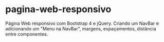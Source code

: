 # pagina-web-responsivo
Página Web responsivo com Bootstrap 4 e jQuery. Criando um NavBar e adicionando um "Menu na NavBar", margens, espaçamentos, distância entre componentes.

